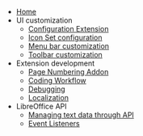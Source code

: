 * [Home](https://github.com/eellak/gsoc2018-librecust/wiki)
* UI customization 
  * [Configuration Extension](https://github.com/eellak/gsoc2018-librecust/wiki/Configuration-extension)
  * [Icon Set configuration](https://github.com/eellak/gsoc2018-librecust/wiki/Icon-set-configuration)
  * [Menu bar customization](https://github.com/eellak/gsoc2018-librecust/wiki/Menubar-customization)
  * [Toolbar customization](https://github.com/eellak/gsoc2018-librecust/wiki/Toolbar-customization)
* Extension development
  * [Page Numbering Addon](https://github.com/eellak/gsoc2018-librecust/wiki/Page-Numbering-Addon)
  * [Coding Workflow](https://github.com/eellak/gsoc2018-librecust/wiki/Coding-workflow)
  * [Debugging](https://github.com/eellak/gsoc2018-librecust/wiki/Debugging)
  * [Localization](https://github.com/eellak/gsoc2018-librecust/wiki/Localization)
* LibreOffice API
  * [Managing text data through API](https://github.com/eellak/gsoc2018-librecust/wiki/Managing-text-data)
  * [Event Listeners](https://github.com/eellak/gsoc2018-librecust/wiki/Event-listeners)